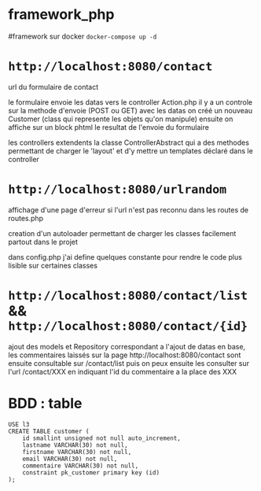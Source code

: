 # framework_php


#framework sur docker 
``` docker-compose up -d ```

# `http://localhost:8080/contact`
url du formulaire de contact 

le formulaire envoie les datas vers le controller Action.php 
  il y a un controle sur la methode d'envoie (POST ou GET)
  avec les datas on créé un nouveau Customer (class qui represente les objets qu'on manipule) 
  ensuite on affiche sur un block phtml le resultat de l'envoie du formulaire 
  
 les controllers extendents la classe ControllerAbstract qui a des methodes permettant de charger le 'layout'
 et d'y mettre un templates déclaré dans le controller




# `http://localhost:8080/urlrandom`
  
  affichage d'une page d'erreur si l'url n'est pas reconnu dans les routes de routes.php

creation d'un autoloader permettant de charger les classes facilement partout dans le projet


dans config.php j'ai define quelques constante pour rendre le code plus lisible sur certaines classes 


# `http://localhost:8080/contact/list` && `http://localhost:8080/contact/{id}`

ajout des models et Repository correspondant a l'ajout de datas en base, les commentaires laissés sur la page http://localhost:8080/contact
sont ensuite consultable sur /contact/list puis on peux ensuite les consulter sur l'url /contact/XXX
en indiquant l'id du commentaire a la place des XXX

# BDD : table 
```CREATE DATABASE l3;
USE l3
CREATE TABLE customer (
    id smallint unsigned not null auto_increment,
    lastname VARCHAR(30) not null,
    firstname VARCHAR(30) not null,
    email VARCHAR(30) not null,
    commentaire VARCHAR(30) not null,
    constraint pk_customer primary key (id)
);
